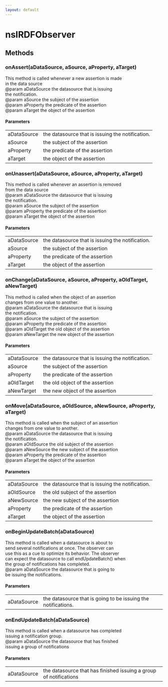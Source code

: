 ```yaml
---
layout: default
---
```


# nsIRDFObserver #

## Methods ##

### onAssert(aDataSource, aSource, aProperty, aTarget) ###
  
This method is called whenever a new assertion is made  
in the data source  
@param aDataSource the datasource that is issuing  
  the notification.  
@param aSource the subject of the assertion  
@param aProperty the predicate of the assertion  
@param aTarget the object of the assertion  
  

#### Parameters ####

<table>

<tr>
<td>aDataSource</td>
<td>the datasource that is issuing  
  the notification.  
</td>
</tr>

<tr>
<td>aSource</td>
<td>the subject of the assertion  
</td>
</tr>

<tr>
<td>aProperty</td>
<td>the predicate of the assertion  
</td>
</tr>

<tr>
<td>aTarget</td>
<td>the object of the assertion  
</td>
</tr>

</table>

### onUnassert(aDataSource, aSource, aProperty, aTarget) ###
  
This method is called whenever an assertion is removed  
from the data source  
@param aDataSource the datasource that is issuing  
  the notification.  
@param aSource the subject of the assertion  
@param aProperty the predicate of the assertion  
@param aTarget the object of the assertion  
  

#### Parameters ####

<table>

<tr>
<td>aDataSource</td>
<td>the datasource that is issuing  
  the notification.  
</td>
</tr>

<tr>
<td>aSource</td>
<td>the subject of the assertion  
</td>
</tr>

<tr>
<td>aProperty</td>
<td>the predicate of the assertion  
</td>
</tr>

<tr>
<td>aTarget</td>
<td>the object of the assertion  
</td>
</tr>

</table>

### onChange(aDataSource, aSource, aProperty, aOldTarget, aNewTarget) ###
  
This method is called when the object of an assertion  
changes from one value to another.  
@param aDataSource the datasource that is issuing  
  the notification.  
@param aSource the subject of the assertion  
@param aProperty the predicate of the assertion  
@param aOldTarget the old object of the assertion  
@param aNewTarget the new object of the assertion  
  

#### Parameters ####

<table>

<tr>
<td>aDataSource</td>
<td>the datasource that is issuing  
  the notification.  
</td>
</tr>

<tr>
<td>aSource</td>
<td>the subject of the assertion  
</td>
</tr>

<tr>
<td>aProperty</td>
<td>the predicate of the assertion  
</td>
</tr>

<tr>
<td>aOldTarget</td>
<td>the old object of the assertion  
</td>
</tr>

<tr>
<td>aNewTarget</td>
<td>the new object of the assertion  
</td>
</tr>

</table>

### onMove(aDataSource, aOldSource, aNewSource, aProperty, aTarget) ###
  
This method is called when the subject of an assertion  
changes from one value to another.  
@param aDataSource the datasource that is issuing  
  the notification.  
@param aOldSource the old subject of the assertion  
@param aNewSource the new subject of the assertion  
@param aProperty the predicate of the assertion  
@param aTarget the object of the assertion  
  

#### Parameters ####

<table>

<tr>
<td>aDataSource</td>
<td>the datasource that is issuing  
  the notification.  
</td>
</tr>

<tr>
<td>aOldSource</td>
<td>the old subject of the assertion  
</td>
</tr>

<tr>
<td>aNewSource</td>
<td>the new subject of the assertion  
</td>
</tr>

<tr>
<td>aProperty</td>
<td>the predicate of the assertion  
</td>
</tr>

<tr>
<td>aTarget</td>
<td>the object of the assertion  
</td>
</tr>

</table>

### onBeginUpdateBatch(aDataSource) ###
  
This method is called when a datasource is about to  
send several notifications at once. The observer can  
use this as a cue to optimize its behavior. The observer  
can expect the datasource to call endUpdateBatch() when  
the group of notifications has completed.  
@param aDataSource the datasource that is going to  
  be issuing the notifications.  
  

#### Parameters ####

<table>

<tr>
<td>aDataSource</td>
<td>the datasource that is going to  
  be issuing the notifications.  
</td>
</tr>

</table>

### onEndUpdateBatch(aDataSource) ###
  
This method is called when a datasource has completed  
issuing a notification group.  
@param aDataSource the datasource that has finished  
  issuing a group of notifications  
  

#### Parameters ####

<table>

<tr>
<td>aDataSource</td>
<td>the datasource that has finished  
  issuing a group of notifications  
</td>
</tr>

</table>
